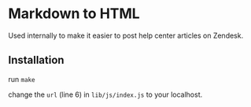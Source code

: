 # Markdown to HTML

Used internally to make it easier to post help center articles on Zendesk.

## Installation

run `make`

change the `url` (line 6) in `lib/js/index.js` to your localhost.
